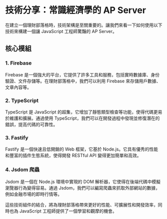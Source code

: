 # 技術分享：常識經濟學的 AP Server

在建立一個理財部落格時，技術架構是至關重要的。讓我們來看一下如何使用以下技術來構建一個讓 JavaScript 工程師驚豔的 AP Server。

## 核心模組

### 1. Firebase

Firebase 是一個強大的平台，它提供了許多工具和服務，包括實時數據庫、身份驗證、文件存儲等。在理財部落格中，我們可以利用 Firebase 來存儲用戶數據、文章內容等。

### 2. TypeScript

TypeScript 是 JavaScript 的超集，它增加了靜態類型檢查等功能，使得代碼更易於維護和擴展。通過使用 TypeScript，我們可以在開發過程中發現並修復潛在的錯誤，提高代碼的可靠性。

### 3. Fastify

Fastify 是一個快速且低開銷的 Web 框架，它基於 Node.js。它具有優秀的性能和豐富的插件生態系統，使得開發 RESTful API 變得更加簡單和高效。

### 4. Jsdom 爬蟲

Jsdom 是一個在 Node.js 環境中實現的 DOM 解析器，它使得在後端代碼中模擬瀏覽器行為變得容易。通過 Jsdom，我們可以編寫爬蟲來抓取外部網站的數據，例如金融市場的即時行情等。

這些技術組件的結合，將為理財部落格帶來更好的性能、可擴展性和開發效率，同時也為 JavaScript 工程師提供了一個學習和觀摩的機會。
